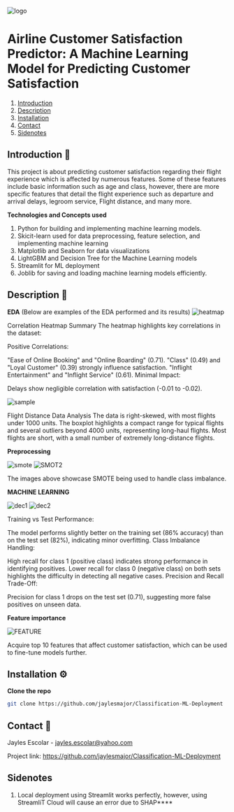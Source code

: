 ![logo](https://github.com/user-attachments/assets/ac1eda16-88d0-405b-a8dd-2c902c7995ab)

# Airline Customer Satisfaction Predictor: A Machine Learning Model for Predicting Customer Satisfaction

1. [Introduction](#introduction-)
2. [Description](#description-)
3. [Installation](#installation-)
4. [Contact](#contact-)
5. [Sidenotes](#sidenotes-)

## Introduction 📝
This project is about predicting customer satisfaction regarding their flight experience which is affected by numerous features. Some of these features include basic information such as age and class, however, there are more specific features that detail the flight experience such as departure and arrival delays, legroom service, Flight distance, and many more.    

**Technologies and Concepts used**
1. Python for building and implementing machine learning models.
2. Skicit-learn used for data preprocessing, feature selection, and implementing machine learning
3. Matplotlib and Seaborn for data visualizations
4. LightGBM and Decision Tree for the Machine Learning models
5. Streamlit for ML deployment
6. Joblib for saving and loading machine learning models efficiently.


## Description 🎯
**EDA** (Below are examples of the EDA performed and its results)
![heatmap](https://github.com/user-attachments/assets/0c1b6e03-3854-4c8b-bcd2-b324e9e2384e)

Correlation Heatmap Summary
The heatmap highlights key correlations in the dataset:

Positive Correlations:

"Ease of Online Booking" and "Online Boarding" (0.71).
"Class" (0.49) and "Loyal Customer" (0.39) strongly influence satisfaction.
"Inflight Entertainment" and "Inflight Service" (0.61).
Minimal Impact:

Delays show negligible correlation with satisfaction (-0.01 to -0.02).

![sample](https://github.com/user-attachments/assets/6cf69aa2-e0be-46ab-a4fb-d39d3b458769)

Flight Distance Data Analysis
The data is right-skewed, with most flights under 1000 units.
The boxplot highlights a compact range for typical flights and several outliers beyond 4000 units, representing long-haul flights.
Most flights are short, with a small number of extremely long-distance flights.

**Preprocessing**

![smote](https://github.com/user-attachments/assets/a5130e7a-e7ee-458d-9d89-ead0ac586b93)
![SMOT2](https://github.com/user-attachments/assets/7648e631-55a4-4c3e-a632-d34eec6fc572)

The images above showcase SMOTE being used to handle class imbalance.

**MACHINE LEARNING**

![dec1](https://github.com/user-attachments/assets/1d58ab07-89b7-4a00-9eed-ac40234f9506)
![dec2](https://github.com/user-attachments/assets/e81857b2-b4db-4f20-b656-91f89cd49efc)

Training vs Test Performance:

The model performs slightly better on the training set (86% accuracy) than on the test set (82%), indicating minor overfitting.
Class Imbalance Handling:

High recall for class 1 (positive class) indicates strong performance in identifying positives.
Lower recall for class 0 (negative class) on both sets highlights the difficulty in detecting all negative cases.
Precision and Recall Trade-Off:

Precision for class 1 drops on the test set (0.71), suggesting more false positives on unseen data.


**Feature importance**

![FEATURE](https://github.com/user-attachments/assets/8323ec71-ea96-4b67-bbc9-32bed9fe1a5f)

Acquire top 10 features that affect customer satisfaction, which can be used to fine-tune models further.



















## Installation ⚙️

**Clone the repo**
```bash
git clone https://github.com/jaylesmajor/Classification-ML-Deployment
```

## Contact 📧
Jayles Escolar - jayles.escolar@yahoo.com

Project link: https://github.com/jaylesmajor/Classification-ML-Deployment

## Sidenotes
1. Local deployment using Streamlit works perfectly, however, using StreamliT Cloud will cause an error due to SHAP****
